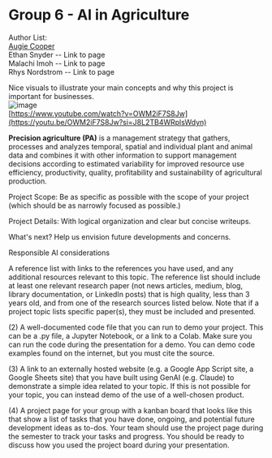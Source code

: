 # Group 6 - AI in Agriculture 
 

Author List:   
[Augie Cooper](https://github.com/sacooper01/AugieCooper/blob/main/README.md)  
Ethan Snyder  -- Link to page  
Malachi Imoh  -- Link to page  
Rhys Nordstrom  -- Link to page  

Nice visuals to illustrate your main concepts and why this project is important for businesses.  
![image](https://github.com/user-attachments/assets/067bf623-5c8f-4d1b-ae20-bc7bdf9d3b64)  
[https://www.youtube.com/watch?v=OWM2iF7S8Jw](https://youtu.be/OWM2iF7S8Jw?si=J8L2TB4WRplsWdyn)  

**Precision agriculture (PA)** is a management strategy that gathers, processes and analyzes temporal, spatial and individual plant and animal data and combines it with other information to support management decisions according to estimated variability for improved resource use efficiency, productivity, quality, profitability and sustainability of agricultural production.


Project Scope: Be as specific as possible with the scope of your project (which should be as narrowly focused as possible.)

Project Details: With logical organization and clear but concise writeups.

What's next? Help us envision future developments and concerns.

Responsible AI considerations

A reference list with links to the references you have used, and any additional resources relevant to this topic. The reference list should include at least one relevant research paper (not news articles, medium, blog, library documentation, or LinkedIn posts) that is high quality, less than 3 years old, and from one of the research sources listed below. Note that if a project topic lists specific paper(s), they must be included and presented.


(2) A well-documented code file that you can run to demo your project. This can be a .py file, a Jupyter Notebook, or a link to a Colab. Make sure you can run the code during the presentation for a demo. You can demo code examples found on the internet, but you must cite the source.


(3) A link to an externally hosted website (e.g. a Google App Script site, a Google Sheets site) that you have built using GenAI (e.g. Claude) to demonstrate a simple idea related to your topic. If this is not possible for your topic, you can instead demo of the use of a well-chosen product.


(4) A project page for your group with a kanban board that looks like this that show a list of tasks that you have done, ongoing, and potential future development ideas as to-dos. Your team should use the project page during the semester to track your tasks and progress. You should be ready to discuss how you used the project board during your presentation.
